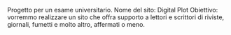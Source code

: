 Progetto per un esame universitario.
Nome del sito: Digital Plot
Obiettivo: vorremmo realizzare un sito che offra supporto a lettori e scrittori di riviste, giornali, fumetti e molto altro, affermati o meno.
